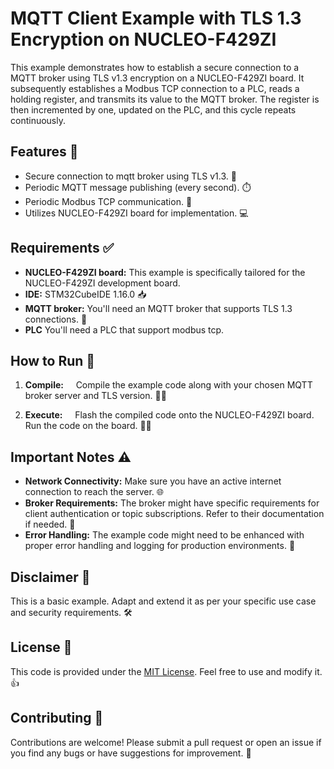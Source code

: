 # MQTT Client Example with TLS 1.3 Encryption on NUCLEO-F429ZI

This example demonstrates how to establish a secure connection to a MQTT broker using TLS v1.3 encryption on a NUCLEO-F429ZI board.
It subsequently establishes a Modbus TCP connection to a PLC, reads a holding register, and transmits its value to the MQTT broker. The register is then incremented by one, updated on the PLC, and this cycle repeats continuously.

## Features 🧰

* Secure connection to mqtt broker using TLS v1.3. 🔐
* Periodic MQTT message publishing (every second). ⏱️
* Periodic Modbus TCP communication. 🔄
* Utilizes NUCLEO-F429ZI board for implementation. 💻

## Requirements ✅

* **NUCLEO-F429ZI board:** This example is specifically tailored for the NUCLEO-F429ZI development board. 
* **IDE:** STM32CubeIDE 1.16.0 📥
* **MQTT broker:** You'll need an MQTT broker that supports TLS 1.3 connections. 🧩
* **PLC**  You'll need a PLC that support modbus tcp.

## How to Run 🚀

1. **Compile:**
    Compile the example code along with your chosen MQTT broker server and TLS version. 🧑‍💻

2. **Execute:**
    Flash the compiled code onto the NUCLEO-F429ZI board. 
    Run the code on the board. 🏃‍♀️

## Important Notes ⚠️

* **Network Connectivity:** Make sure you have an active internet connection to reach the server. 🌐
* **Broker Requirements:** The broker might have specific requirements for client authentication or topic subscriptions. Refer to their documentation if needed. 📖
* **Error Handling:** The example code might need to be enhanced with proper error handling and logging for production environments. 🐛

## Disclaimer 📢

This is a basic example. Adapt and extend it as per your specific use case and security requirements. 🛠️

## License 📄

This code is provided under the [MIT License](LICENSE). Feel free to use and modify it. 👍

## Contributing 🤝

Contributions are welcome! Please submit a pull request or open an issue if you find any bugs or have suggestions for improvement. 🙏
